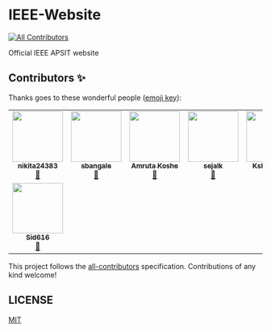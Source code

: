 # IEEE-Website
<!-- ALL-CONTRIBUTORS-BADGE:START - Do not remove or modify this section -->
[![All Contributors](https://img.shields.io/badge/all_contributors-8-orange.svg?style=flat-square)](#contributors-)
<!-- ALL-CONTRIBUTORS-BADGE:END -->



Official IEEE APSIT website

## Contributors ✨

Thanks goes to these wonderful people ([emoji key](https://allcontributors.org/docs/en/emoji-key)):

<!-- ALL-CONTRIBUTORS-LIST:START - Do not remove or modify this section -->
<!-- prettier-ignore-start -->
<!-- markdownlint-disable -->
<table>
  <tr>
    <td align="center"><a href="https://github.com/nikita24383"><img src="https://avatars1.githubusercontent.com/u/55633694?v=4" width="100px;" alt=""/><br /><sub><b>nikita24383</b></sub></a><br /><a href="#projectManagement-nikita24383" title="Project Management">📆</a></td>
    <td align="center"><a href="https://github.com/sbangale"><img src="https://avatars0.githubusercontent.com/u/65482651?v=4" width="100px;" alt=""/><br /><sub><b>sbangale</b></sub></a><br /><a href="#design-sbangale" title="Design">🎨</a></td>
    <td align="center"><a href="https://github.com/AmrutaKoshe"><img src="https://avatars3.githubusercontent.com/u/59871941?v=4" width="100px;" alt=""/><br /><sub><b>Amruta Koshe</b></sub></a><br /><a href="#design-AmrutaKoshe" title="Design">🎨</a></td>
    <td align="center"><a href="https://github.com/sejalkhedekar"><img src="https://avatars2.githubusercontent.com/u/56118163?v=4" width="100px;" alt=""/><br /><sub><b>sejalk</b></sub></a><br /><a href="#design-sejalkhedekar" title="Design">🎨</a></td>
    <td align="center"><a href="https://github.com/kshitizJ"><img src="https://avatars1.githubusercontent.com/u/53303745?v=4" width="100px;" alt=""/><br /><sub><b>Kshitiz Jain</b></sub></a><br /><a href="#design-kshitizJ" title="Design">🎨</a></td>
    <td align="center"><a href="https://github.com/Omichougule"><img src="https://avatars1.githubusercontent.com/u/63452279?v=4" width="100px;" alt=""/><br /><sub><b>Omichougule</b></sub></a><br /><a href="#design-Omichougule" title="Design">🎨</a></td>
    <td align="center"><a href="https://github.com/ishaphadkar"><img src="https://avatars2.githubusercontent.com/u/62344880?v=4" width="100px;" alt=""/><br /><sub><b>ishaphadkar</b></sub></a><br /><a href="#design-ishaphadkar" title="Design">🎨</a></td>
  </tr>
  <tr>
    <td align="center"><a href="https://github.com/Sid616"><img src="https://avatars3.githubusercontent.com/u/67314791?v=4" width="100px;" alt=""/><br /><sub><b>Sid616</b></sub></a><br /><a href="#design-Sid616" title="Design">🎨</a></td>
  </tr>
</table>

<!-- markdownlint-enable -->
<!-- prettier-ignore-end -->
<!-- ALL-CONTRIBUTORS-LIST:END -->

This project follows the [all-contributors](https://github.com/all-contributors/all-contributors) specification. Contributions of any kind welcome!



## LICENSE

[MIT](LICENSE)
